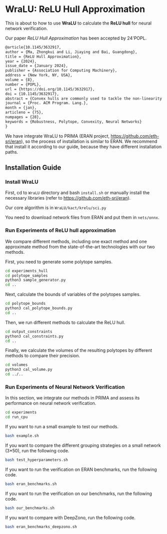 # WraLU: ReLU Hull Approximation

This is about to how to use **WraLU** to calculate the **ReLU hull** for neural network verification.

Our paper *ReLU Hull Approximation* has been accepted by 24'POPL.

```tex
@article{10.1145/3632917,
author = {Ma, Zhongkui and Li, Jiaying and Bai, Guangdong},
title = {ReLU Hull Approximation},
year = {2024},
issue_date = {January 2024},
publisher = {Association for Computing Machinery},
address = {New York, NY, USA},
volume = {8},
number = {POPL},
url = {https://doi.org/10.1145/3632917},
doi = {10.1145/3632917},
abstract = {Convex hulls are commonly used to tackle the non-linearity of activation functions in the verification of neural networks. Computing the exact convex hull is a costly task though. In this work, we propose a fast and precise approach to over-approximating the convex hull of the ReLU function (referred to as the ReLU hull), one of the most used activation functions. Our key insight is to formulate a convex polytope that ”wraps” the ReLU hull, by reusing the linear pieces of the ReLU function as the lower faces and constructing upper faces that are adjacent to the lower faces. The upper faces can be efficiently constructed based on the edges and vertices of the lower faces, given that an n-dimensional (or simply nd hereafter) hyperplane can be determined by an (n−1)d hyperplane and a point outside of it. We implement our approach as WraLU, and evaluate its performance in terms of precision, efficiency, constraint complexity, and scalability. WraLU outperforms existing advanced methods by generating fewer constraints to achieve tighter approximation in less time. It exhibits versatility by effectively addressing arbitrary input polytopes and higher-dimensional cases, which are beyond the capabilities of existing methods. We integrate WraLU into PRIMA, a state-of-the-art neural network verifier, and apply it to verify large-scale ReLU-based neural networks. Our experimental results demonstrate that WraLU achieves a high efficiency without compromising precision. It reduces the number of constraints that need to be solved by the linear programming solver by up to half, while delivering comparable or even superior results compared to the state-of-the-art verifiers.},
journal = {Proc. ACM Program. Lang.},
month = {jan},
articleno = {75},
numpages = {28},
keywords = {Robustness, Polytope, Convexity, Neural Networks}
}
```

We have integrate WraLU to PRIMA (ERAN project, https://github.com/eth-sri/eran), so the process of installation is similar to ERAN. We recommend that install it according to our guide, because they have different installation paths.

## Installation Guide

### Install WraLU

First, cd to `WraLU` directory and bash `install.sh` or manually install the necessary libraries (refer to https://github.com/eth-sri/eran).

Our core algorithm is in `WraLU/kact/krelu/sci.py`

You need to download network files from ERAN and put them in `nets/onnx`.

### Run Experiments of ReLU hull approximation

We compare different methods, including one exact method and one approximate method from the state-of-the-art technologies with our two methods.

First, you need to generate some polytope samples.

```bash
cd experiments_hull
cd polytope_samples
python3 sample_generator.py
cd ..
```

Next, calculate the bounds of variables of the polytopes samples.

```bash
cd polytope_bounds
python3 cal_polytope_bounds.py
cd ..
```

Then, we run different methods to calculate the ReLU hull.

```bash
cd output_constraints
python3 cal_constraints.py
cd ..
```

Finally, we calculate the volumes of the resulting polytopes by different methods to compare their precision.

```bash
cd volumes
python3 cal_volume.py
cd ../..
```

### Run Experiments of Neural Network Verification

In this section, we integrate our methods in PRIMA and assess its performance on neural network verification.

```bash
cd experiments
cd run_cpu
```

If you want to run a small example to test our methods.

```bash
bash example.sh
```

If you want to compare the different grouping strategies on a small network (3*50), run the following code.

```bash
bash test_hyperparameters.sh
```

If you want to run the verification on ERAN benchmarks, run the following code.

```bash
bash eran_benchmarks.sh
```

If you want to run the verification on our benchmarks, run the following code.

```bash
bash our_benchmarks.sh
```

If you want to compare with DeepZono, run the following code.

```bash
bash eran_benchmarks_deepzono.sh
```

